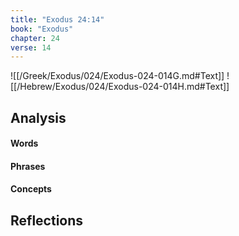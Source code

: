 ```yaml
---
title: "Exodus 24:14"
book: "Exodus"
chapter: 24
verse: 14
---
```

![[/Greek/Exodus/024/Exodus-024-014G.md#Text]]
![[/Hebrew/Exodus/024/Exodus-024-014H.md#Text]]

## Analysis

#### Words

#### Phrases

#### Concepts

## Reflections
